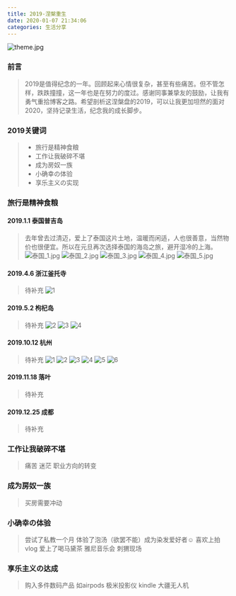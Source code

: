 ```yaml
---
title: 2019-涅槃重生
date: 2020-01-07 21:34:06
categories: 生活分享
---
```

![theme.jpg](2019/theme.jpg)

### 前言
>2019是值得纪念的一年。回顾起来心情很复杂，甚至有些痛苦。但不管怎样，跌跌撞撞，这一年也是在努力的度过。感谢同事兼挚友的鼓励，让我有勇气重拾博客之路。希望剖析这涅槃盘的2019，可以让我更加坦然的面对2020，坚持记录生活，纪念我的成长脚步。

### 2019关键词
>- 旅行是精神食粮
>- 工作让我破碎不堪
>- 成为房奴一族
>- 小确幸の体验
>- 享乐主义の实现
<!--more-->
### 旅行是精神食粮
#### 2019.1.1 泰国普吉岛
>去年曾去过清迈，爱上了泰国这片土地，温暖而闲适，人也很善意，当然物价也很便宜。所以在元旦再次选择泰国的海岛之旅，避开湿冷的上海。
![泰国_1.jpg](2019回顾/泰国_1.jpg)
![泰国_2.jpg](2019回顾/泰国_2.jpg)
![泰国_3.jpg](2019回顾/泰国_3.jpg)
![泰国_4.jpg](2019回顾/泰国_4.jpg)
![泰国_5.jpg](2019回顾/泰国_5.jpg)
#### 2019.4.6 浙江釜托寺
>待补充
![1](2019回顾/釜托寺_1.jpg)
#### 2019.5.2 枸杞岛
>待补充
![2](2019回顾/枸杞岛_2.jpg)
![3](2019回顾/枸杞岛_3.jpg)
![4](2019回顾/枸杞岛_4.jpg)
#### 2019.10.12 杭州
>待补充
![1](2019回顾/杭州_1.jpg)
![2](2019回顾/杭州_2.jpg)
![3](2019回顾/杭州_3.jpg)
![4](2019回顾/杭州_4.jpg)
![5](2019回顾/杭州_5.jpg)
![6](2019回顾/杭州_6.jpg)
#### 2019.11.18 落叶
>待补充
#### 2019.12.25 成都
>待补充
### 工作让我破碎不堪
>痛苦 迷茫 职业方向的转变
### 成为房奴一族
>买房需要冲动
### 小确幸の体验
>尝试了私教一个月 体验了泡汤（欲罢不能）成为染发爱好者☺  喜欢上拍vlog 爱上了喝马黛茶 雅尼音乐会 刺猬现场
### 享乐主义の达成
>购入多件数码产品 如airpods 极米投影仪 kindle 大疆无人机
